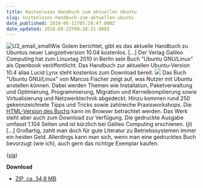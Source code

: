```yaml
---
title: Kostenloses Handbuch zum aktuellen Ubuntu
slug: kostenloses-handbuch-zum-aktuellen-ubuntu
date_published: 2010-06-11T05:29:47.000Z
date_updated: 2018-08-22T09:38:21.000Z
---
```


![U2_email_small](//picdump.thafaker.de/2010/06/U2_email_small.jpg)Wie Golem berichtet, gibt es das aktuelle Handbuch zu Ubuntus neuer Langzeitversion 10.04 kostenlos. [...] Der Verlag Galileo Computing hat zum Linuxtag 2010 in  Berlin sein Buch "Ubuntu GNU/Linux" als Openbook veröffentlicht. Das  Handbuch zur aktuellen Ubuntu-Version 10.4 alias Lucid  Lynx steht kostenlos zum Download bereit.
![](//www.golem.de/1006/75705-2501-u-book.png)
Das Buch "Ubuntu GNU/Linux" von Marcus Fischer zeigt  auf, was Nutzer mit Ubuntu anstellen können.  Dabei werden Themen wie Installation, Paketverwaltung und Optimierung,  Programmierung, Migration und Kernelkompilierung sowie Virtualisierung  und Netzwerktechnik abgedeckt. Hinzu kommen rund 250 gekennzeichnete  Tipps und Tricks sowie zahlreiche Praxisworkshops.
 Die [HTML-Version des Buchs](http://openbook.galileocomputing.de/ubuntu/) kann  im Browser betrachtet werden. Das Werk steht aber auch zum Download zur  Verfügung. Die gedruckte Ausgabe umfasst 1.104 Seiten und ist kürzlich  bei Galileo Computing erschienen.   (ji) [...] Großartig, zahlt man doch für gute Literatur zu Betriebssystemen immer ein heiden Geld. Allerdings kann man sich, wenn man eine gedrucktes Buch bevorzugt (wie ich), auch gern das richtige Exemplar kaufen.

([via](http://www.golem.de/1006/75705.html))

**Download**

- [ZIP, ca. 34,8 MB](http://download2.galileo-press.de/openbook/galileocomputing_ubuntu.zip)
